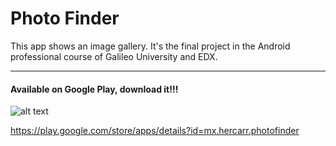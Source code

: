 # Photo Finder
This app shows an image gallery. It's the final project in the Android professional course of Galileo University and EDX.

------

#### Available on Google Play, download it!!!

![alt text][logo]

[logo]: https://www.gstatic.com/android/market_images/web/play_prism_hlock_2x.png "Google Play"

https://play.google.com/store/apps/details?id=mx.hercarr.photofinder
